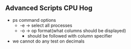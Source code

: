 ## Advanced Scripts CPU Hog
- ps command options
	- -e -> select all processes
	- -o -> op format(what columns should be displayed)
		- should be followed with column specifier
- we cannot do any test on decimals
